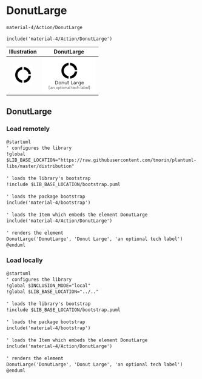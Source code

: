 # DonutLarge


```text
material-4/Action/DonutLarge
```

```text
include('material-4/Action/DonutLarge')
```



| Illustration | DonutLarge |
| :---: | :---: |
| ![illustration for Illustration](../../material-4/Action/DonutLarge.png) | ![illustration for DonutLarge](../../material-4/Action/DonutLarge.Local.png) |




## DonutLarge

### Load remotely
```plantuml
@startuml
' configures the library
!global $LIB_BASE_LOCATION="https://raw.githubusercontent.com/tmorin/plantuml-libs/master/distribution"

' loads the library's bootstrap
!include $LIB_BASE_LOCATION/bootstrap.puml

' loads the package bootstrap
include('material-4/bootstrap')

' loads the Item which embeds the element DonutLarge
include('material-4/Action/DonutLarge')

' renders the element
DonutLarge('DonutLarge', 'Donut Large', 'an optional tech label')
@enduml
```

### Load locally
```plantuml
@startuml
' configures the library
!global $INCLUSION_MODE="local"
!global $LIB_BASE_LOCATION="../.."

' loads the library's bootstrap
!include $LIB_BASE_LOCATION/bootstrap.puml

' loads the package bootstrap
include('material-4/bootstrap')

' loads the Item which embeds the element DonutLarge
include('material-4/Action/DonutLarge')

' renders the element
DonutLarge('DonutLarge', 'Donut Large', 'an optional tech label')
@enduml
```

